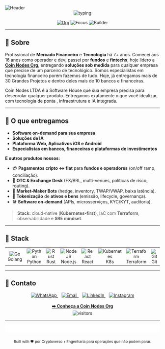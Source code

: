 <!-- =====================================================================
README por @Cryptoverso — 
Org: Coin-Nodes → https://github.com/Coin-Nodes
https://github.com/Cryptoverso?tab=overview&from=2025-08-01&to=2025-08-18
===================================================================== -->

<!-- ========== HERO / HEADER ========== -->
<picture>
  <source media="(prefers-color-scheme: dark)" srcset="https://capsule-render.vercel.app/api?type=waving&height=180&color=0:00D4FF,50:7C3AED,100:00D4FF&text=Cryptoverso&fontColor=FFFFFF&fontSize=44&animation=fadeIn&section=header&desc=Fintech%20%7C%20Cryptoassets%20%7C%20Market%20Maker%20%7C%20Founder%20%40%20Coin%20Nodes">
  <img alt="Header" src="https://capsule-render.vercel.app/api?type=waving&height=180&color=0:111827,50:404040,100:111827&text=Cryptoverso&fontColor=FFFFFF&fontSize=44&animation=fadeIn&section=header&desc=Fintech%20%7C%20Cryptoassets%20%7C%20Market%20Maker%20%7C%20Founder%20%40%20Coin%20Nodes" />
</picture>

<div align="center">
  <img src="https://readme-typing-svg.demolab.com?font=JetBrains+Mono&size=18&duration=2300&pause=700&color=7C3AED&center=true&vCenter=true&width=900&height=40&lines=Infra+real+para+opera%C3%A7%C3%B5es+que+n%C3%A3o+podem+parar;Pagamentos+%E2%80%A2+OTC+%E2%80%A2+Market+Maker+%E2%80%A2+Tokeniza%C3%A7%C3%A3o;Infra+Real+para+opera%C3%A7%C3%B5es+que+n%C3%A3o+podem+parar;Plataforma+Web+%E2%80%A2+Mobile+IOS+e+Android+%E2%80%A2+Solu%C3%A7%C3%B5es+IA;Bancos+%E2%80%A2+Financeiras+%E2%80%A2+Plataformas+de+Investimentos+%E2%80%A2+OTC;Parceiro+tecnol%C3%B3gico+que+voc%C3%AA+precisa;COIN+NODES+LTDA" alt="typing" />
  
  <!-- Quick badges -->
  <a href="https://github.com/Coin-Nodes"><img alt="Org" src="https://img.shields.io/badge/Coin%20Nodes-ORG-0ea5e9?style=for-the-badge&logo=github" /></a>
  <img alt="Focus" src="https://img.shields.io/badge/Focus-Cryptoassets-7c3aed?style=for-the-badge" />
  <img alt="Builder" src="https://img.shields.io/badge/We%20Build-Real%20Infra-22c55e?style=for-the-badge" />
</div>

---

## 👋 Sobre
Profissional de **Mercado Financeiro** e **Tecnologia** há 7+ anos. Comecei aos 16 anos como operador e dev; passei por **fundos** e **fintechs**; hoje lidero a [**Coin Nodes Org**](https://github.com/Coin-Nodes), entregando **soluções sob medida** para qualquer empresa que precise de um parceiro de tecnológico. Somos especialistas em tecnologia financeiro  porém fazemos de tudo. Hoje, já entregamos mais de 30 Grandes Projetos e dentro deles mais de 10 bancos e financeiras.

Coin Nodes LTDA é a Software House que sua empresa precisa para desenrolar qualquer produto. Entregamos exatamente o que você idealizar, com tecnologia de ponta , infraestrutura e IA integrada.

---

## 🚀 O que entregamos
<!-- Prioriza tecnologia/softwares primeiro, conforme solicitado -->
- **Software on-demand para sua empresa**
- **Soluções de IA**
- **Plataforma Web, Aplicativos iOS e Android**
- **Especialistas em bancos, financeiras e plataformas de investimentos**

**E outros produtos nossos:**
- 💳 **Pagamentos cripto ↔ fiat** para **fundos e operadores** (on/off ramp, conciliação).
- 🏦 **OTC & Exchange Desk** (FX/BRL, multi-venues, políticas de risco, routing).
- 🤖 **Market-Maker Bots** (hedge, inventory, TWAP/VWAP, baixa latência).
- 🧱 **Tokenização** de **ativos e bens** (emissão, lifecycle, governança).
- 🛠️ **Software on-demand** (APIs, microsserviços, KYC/KYT, auditoria).

> **Stack:** cloud-native (**Kubernetes-first**), IaC com **Terraform**, observabilidade e **SRE mindset**.

---

## 🧰 Stack
<div align="center">
  <table>
    <tr>
      <td align="center" width="96">
        <img src="https://cdn.jsdelivr.net/gh/devicons/devicon/icons/go/go-original.svg" width="40" height="40" alt="Go"/><br/>Golang
      </td>
      <td align="center" width="96">
        <img src="https://techstack-generator.vercel.app/python-icon.svg" width="40" height="40" alt="Python"/><br/>Python
      </td>
      <td align="center" width="96">
        <img src="https://www.svgrepo.com/show/376347/rust.svg" width="40" height="40" alt="Rust"/><br/>Rust
      </td>
      <td align="center" width="96">
        <img src="https://cdn.jsdelivr.net/gh/devicons/devicon/icons/nodejs/nodejs-plain.svg" width="40" height="40" alt="NodeJS"/><br/>Node.js
      </td>
      <td align="center" width="96">
        <img src="https://techstack-generator.vercel.app/react-icon.svg" width="40" height="40" alt="React"/><br/>React
      </td>
      <td align="center" width="96">
        <img src="https://cdn.jsdelivr.net/gh/devicons/devicon/icons/kubernetes/kubernetes-plain.svg" width="40" height="40" alt="Kubernetes"/><br/>K8s
      </td>
      <td align="center" width="96">
        <img src="https://cdn.jsdelivr.net/gh/devicons/devicon/icons/terraform/terraform-original.svg" width="40" height="40" alt="Terraform"/><br/>Terraform
      </td>
      <td align="center" width="96">
        <img src="https://cdn.jsdelivr.net/gh/devicons/devicon/icons/git/git-original.svg" width="40" height="40" alt="Git"/><br/>Git
      </td>
    </tr>
  </table>
</div>

---

## 🤝 Contato
<div align="center">
  <a href="https://api.whatsapp.com/send?phone=5511983066335" target="_blank">
    <img alt="WhatsApp" height="40" src="https://www.svgrepo.com/show/452133/whatsapp.svg">
  </a>
  &nbsp;&nbsp;
  <a href="mailto:contact@coinnodes.tech" target="_blank">
    <img alt="Email" height="40" src="https://www.svgrepo.com/show/452213/gmail.svg">
  </a>
  &nbsp;&nbsp;
  <a href="https://www.linkedin.com/in/guilherme-loiola-bb46b822a/" target="_blank">
    <img alt="LinkedIn" height="40" src="https://user-images.githubusercontent.com/52077278/135925928-32dab723-cd9f-4b40-aa16-2397ff1221b3.png">
  </a>
  &nbsp;&nbsp;
  <a href="https://www.instagram.com/coin.nodes/" target="_blank">
    <img alt="Instagram" height="40" src="https://user-images.githubusercontent.com/52077278/135925755-413332a2-0141-4a84-bf74-8fbc05f02734.png">
  </a>
  <br/><br/>
  <a href="https://github.com/Coin-Nodes" target="_blank"><b>➡️ Conheça a Coin Nodes Org</b></a>
  <br/>
  <img src="https://visitcount.itsvg.in/api?id=Coin-Nodes&label=Visitors&color=7c3aed&icon=2&pretty=true" alt="visitors"/>
</div>

---

<!-- Se você já tem ./waves.gif no repo, mantenha. Caso não, comente/ajuste. -->
<div align="center">
  <img src="./waves.gif" alt="Profile Footer" style="width: 100%; height: 24px; max-width: 900px;">
</div>

<p align="center">
  <sub>Built with ❤️ por Cryptoverso • Engenharia para operações que não podem parar.</sub>
</p>
